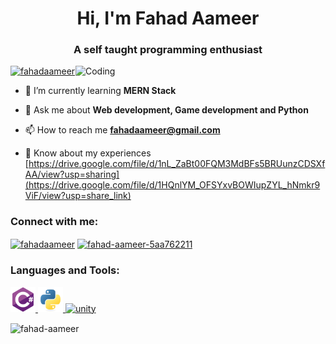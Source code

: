 <h1 align="center">Hi, I'm Fahad Aameer</h1>
<h3 align="center">A self taught programming enthusiast</h3>
<img align="right" alt="Coding" width="400" src="https://media.giphy.com/media/qgQUggAC3Pfv687qPC/giphy.gif">

<p align="left"> <a href="https://twitter.com/fahadaameer" target="blank"><img src="https://img.shields.io/twitter/follow/fahadaameer?logo=twitter&style=for-the-badge" alt="fahadaameer" /></a> </p>

- 🌱 I’m currently learning **MERN Stack**

- 💬 Ask me about **Web development, Game development and Python**

- 📫 How to reach me **fahadaameer@gmail.com**

- 📄 Know about my experiences [https://drive.google.com/file/d/1nL_ZaBt00FQM3MdBFs5BRUunzCDSXfAA/view?usp=sharing](https://drive.google.com/file/d/1HQnlYM_OFSYxvBOWIupZYL_hNmkr9ViF/view?usp=share_link)

<h3 align="left">Connect with me:</h3>
<p align="left">
<a href="https://twitter.com/fahadaameer" target="blank"><img align="center" src="https://raw.githubusercontent.com/rahuldkjain/github-profile-readme-generator/master/src/images/icons/Social/twitter.svg" alt="fahadaameer" height="30" width="40" /></a>
<a href="https://linkedin.com/in/fahad-aameer-5aa762211" target="blank"><img align="center" src="https://raw.githubusercontent.com/rahuldkjain/github-profile-readme-generator/master/src/images/icons/Social/linked-in-alt.svg" alt="fahad-aameer-5aa762211" height="30" width="40" /></a>
</p>
<h3 align="left">Languages and Tools:</h3>
<p align="left"> <a href="https://www.w3schools.com/cs/" target="_blank" rel="noreferrer"> <img src="https://raw.githubusercontent.com/devicons/devicon/master/icons/csharp/csharp-original.svg" alt="csharp" width="40" height="40"/> </a> <a href="https://www.python.org" target="_blank" rel="noreferrer"> <img src="https://raw.githubusercontent.com/devicons/devicon/master/icons/python/python-original.svg" alt="python" width="40" height="40"/> </a> <a href="https://unity.com/" target="_blank" rel="noreferrer"> <img src="https://www.vectorlogo.zone/logos/unity3d/unity3d-icon.svg" alt="unity" width="40" height="40"/> </a> </p>

<p><img align="center" src="https://github-readme-stats.vercel.app/api/top-langs?username=fahad-aameer&show_icons=true&locale=en&layout=compact" alt="fahad-aameer" /></p>
